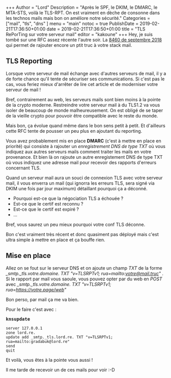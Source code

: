 +++
Author = "Lord"
Description = "Après le SPF, le DKIM, le DMARC, le MTA-STS, voilà le TLS-RPT. On est vraiment en dèche de consonne dans les technos mails mais bon on améliore notre sécurité."
Categories = ["mail", "tls", "dns" ]
menu = "main"
notoc = true
PublishDate = 2019-02-21T17:36:50+01:00
date = 2019-02-21T17:36:50+01:00
title = "TLS RePorTing sur votre serveur mail"
editor = "kakoune"
+++
Hey, je suis tombé sur une RFC assez récente l'autre soir.
La [8460 de septembre 2018](https://tools.ietf.org/html/rfc8460) qui permet de rajouter encore un ptit truc à votre stack mail.

## TLS Reporting
Lorsque votre serveur de mail échange avec d'autres serveurs de mail, il y a de forte chance qu'il tente de sécuriser ses communications.
Si c'est pas le cas, vous feriez mieux d'arrêter de lire cet article et de moderniser votre serveur de mail !

Bref, contrairement au web, les serveurs mails sont bien moins à la pointe de la crypto moderne.
Restreindre votre serveur mail à du TLS1.2 va vous isoler de beaucoup de monde malheureusement.
On est obligé de se taper de la vieille crypto pour pouvoir être compatible avec le reste du monde.

Mais bon, ça évolue quand même dans le bon sens petit à petit.
Et d'ailleurs cette RFC tente de pousser un peu plus en ajoutant du reporting.

Vous avez probablement mis en place **DMARC** (c'est à mettre en place en priorité) qui consiste à rajouter un *enregistrement DNS de type TXT* où vous indiquez aux autres serveurs mails comment traiter les mails en votre provenance.
Et bien là on rajoute un autre enregistement DNS de type TXT où vous indiquez une adresse mail pour recevoir des rapports d'erreurs concernant TLS.

Quand un serveur mail aura un souci de connexion TLS avec votre serveur mail, il vous enverra un mail (qui ignorra les erreurs TLS, sera signé via DKIM une fois par jour maximum) détaillant pourquoi ça a déconné.

  - Pourquoi est-ce que la négociation TLS a échouée ?
  - Est-ce que le certif est reconnu ?
  - Est-ce que le certif est expiré ?
  - …

Bref, vous saurez un peu mieux pourquoi votre conf TLS déconne.

Bon c'est vraiment très récent et donc quasiment pas déployé mais c'est ultra simple à mettre en place et ça bouffe rien.

## Mise en place

Allez on se fout sur le serveur DNS et on ajoute un champ *TXT* de la forme *_smtp._tls.votre.domaine. TXT "v=TLSRPTv1; rua=mailto:votre@mail.truc"* .
Si le rapport par mail vous saoule, vous pouvez opter par du web en *POST* avec *_smtp._tls.votre.domaine. TXT "v=TLSRPTv1; rua=https://votre.page/web"*

Bon perso, par mail ça me va bien.

Pour le faire c'est avec :

**<samp>knsupdate</samp>**

    server 127.0.0.1
    zone lord.re.
    update add _smtp._tls.lord.re. TXT "v=TLSRPTv1; rua=mailto:gradabuk@lord.re"
    send
    quit

Et voilà, vous êtes à la pointe vous aussi !

Il me tarde de recevoir un de ces mails pour voir :-D
